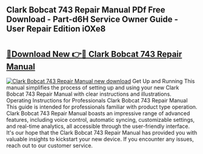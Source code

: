 ## Clark Bobcat 743 Repair Manual PDf Free Download - Part-d6H Service Owner Guide - User Repair Edition iOXe8

# <h2><a href="http://bc75841.oget.top/?id=Clark+Bobcat+743+Repair+Manual">🔗Download New 👉🔴 Clark Bobcat 743 Repair Manual</a></h2>

[![Clark Bobcat 743 Repair Manual new download](https://i.imgur.com/5g1atiW.png)](http://bc75841.oget.top/?id=Clark+Bobcat+743+Repair+Manual)
Get Up and Running This manual simplifies the process of setting up and using your new Clark Bobcat 743 Repair Manual with clear instructions and illustrations. Operating Instructions for Professionals Clark Bobcat 743 Repair Manual This guide is intended for professionals familiar with product type operation. Clark Bobcat 743 Repair Manual boasts an impressive range of advanced features, including voice control, automatic syncing, customizable settings, and real-time analytics, all accessible through the user-friendly interface. It's our hope that the Clark Bobcat 743 Repair Manual has provided you with valuable insights to kickstart your new device. If you encounter any issues, reach out to our customer service.
